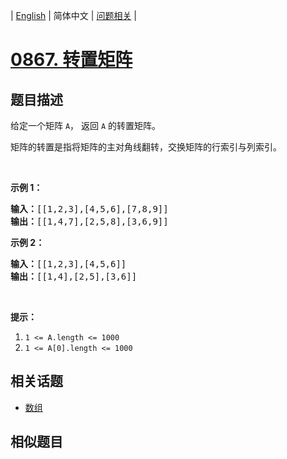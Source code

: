
| [English](README_EN.md) | 简体中文 | [问题相关](QUESTION.md) |
# [0867. 转置矩阵](https://leetcode-cn.com/problems/transpose-matrix/)
## 题目描述
<p>给定一个矩阵&nbsp;<code>A</code>，&nbsp;返回&nbsp;<code>A</code>&nbsp;的转置矩阵。</p>

<p>矩阵的转置是指将矩阵的主对角线翻转，交换矩阵的行索引与列索引。</p>

<p>&nbsp;</p>

<p><strong>示例 1：</strong></p>

<pre><strong>输入：</strong>[[1,2,3],[4,5,6],[7,8,9]]
<strong>输出：</strong>[[1,4,7],[2,5,8],[3,6,9]]
</pre>

<p><strong>示例 2：</strong></p>

<pre><strong>输入：</strong>[[1,2,3],[4,5,6]]
<strong>输出：</strong>[[1,4],[2,5],[3,6]]
</pre>

<p>&nbsp;</p>

<p><strong>提示：</strong></p>

<ol>
	<li><code>1 &lt;= A.length&nbsp;&lt;= 1000</code></li>
	<li><code>1 &lt;= A[0].length&nbsp;&lt;= 1000</code></li>
</ol>

## 相关话题
- [数组](https://leetcode-cn.com/tag/array)
## 相似题目

